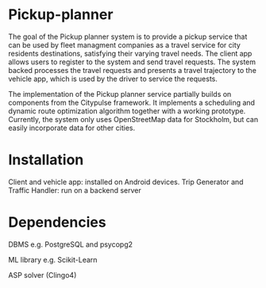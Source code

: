 # Pickup-planner
The goal of the Pickup planner system is to provide a pickup service that can be used by fleet managment companies as a travel service for city residents destinations, satisfying their varying travel needs. The client app allows users to register to the system and send travel requests. The system backed processes the travel requests and presents a travel trajectory to the vehicle app, which is used by the driver to service the requests. 

The implementation of the Pickup planner service partially builds on components from the Citypulse framework. It
implements a scheduling and dynamic route optimization algorithm together with a working prototype. Currently, the
system only uses OpenStreetMap data for Stockholm, but can easily incorporate data for other cities.

# Installation
Client and vehicle app: installed on Android devices.
Trip Generator and Traffic Handler: run on a backend server

# Dependencies
DBMS e.g. PostgreSQL and psycopg2

ML library e.g. Scikit-Learn

ASP solver (Clingo4)
